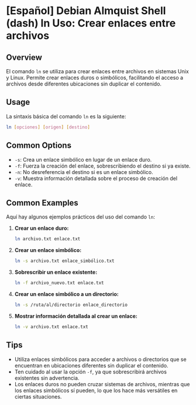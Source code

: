 # [Español] Debian Almquist Shell (dash) ln Uso: Crear enlaces entre archivos

## Overview
El comando `ln` se utiliza para crear enlaces entre archivos en sistemas Unix y Linux. Permite crear enlaces duros o simbólicos, facilitando el acceso a archivos desde diferentes ubicaciones sin duplicar el contenido.

## Usage
La sintaxis básica del comando `ln` es la siguiente:

```bash
ln [opciones] [origen] [destino]
```

## Common Options
- `-s`: Crea un enlace simbólico en lugar de un enlace duro.
- `-f`: Fuerza la creación del enlace, sobrescribiendo el destino si ya existe.
- `-n`: No desreferencia el destino si es un enlace simbólico.
- `-v`: Muestra información detallada sobre el proceso de creación del enlace.

## Common Examples
Aquí hay algunos ejemplos prácticos del uso del comando `ln`:

1. **Crear un enlace duro:**
   ```bash
   ln archivo.txt enlace.txt
   ```

2. **Crear un enlace simbólico:**
   ```bash
   ln -s archivo.txt enlace_simbólico.txt
   ```

3. **Sobrescribir un enlace existente:**
   ```bash
   ln -f archivo_nuevo.txt enlace.txt
   ```

4. **Crear un enlace simbólico a un directorio:**
   ```bash
   ln -s /ruta/al/directorio enlace_directorio
   ```

5. **Mostrar información detallada al crear un enlace:**
   ```bash
   ln -v archivo.txt enlace.txt
   ```

## Tips
- Utiliza enlaces simbólicos para acceder a archivos o directorios que se encuentran en ubicaciones diferentes sin duplicar el contenido.
- Ten cuidado al usar la opción `-f`, ya que sobrescribirá archivos existentes sin advertencia.
- Los enlaces duros no pueden cruzar sistemas de archivos, mientras que los enlaces simbólicos sí pueden, lo que los hace más versátiles en ciertas situaciones.
